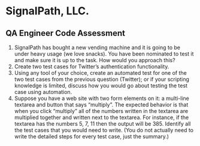 # SignalPath, LLC.
## QA Engineer Code Assessment

1. SignalPath has bought a new vending machine and it is going to be under heavy usage (we love snacks). You have been nominated to test it and make sure it is up to the task. How would you approach this?
1. Create two test cases for Twitter’s authentication functionality.
1. Using any tool of your choice, create an automated test for one of the two test cases from the previous question (Twitter); or if your scripting knowledge is limited, discuss how you would go about testing the test case using automation.
1. Suppose you have a web site with two form elements on it: a multi-line textarea and button that says “multiply”. The expected behavior is that when you click “multiply” all of the numbers written in the textarea are multiplied together and written next to the textarea. For instance, if the textarea has the numbers 5, 7, 11 then the output will be 385. Identify all the test cases that you would need to write. (You do not actually need to write the detailed steps for every test case, just the summary.)
